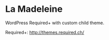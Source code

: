 La Madeleine
===
WordPress Required+ with custom child theme. 

Required+: http://themes.required.ch/
